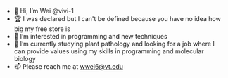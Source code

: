 - 👋 Hi, I’m Wei @vivi-1
- 🏆 I was declared but I can't be defined because you have no idea how big my free store is
- 👀 I’m interested in programming and new techniques
- 🌱 I’m currently studying plant pathology and looking for a job where I can provide values using my skills in programming and molecular biology
- 📫 Please reach me at wwei6@vt.edu

<!---
vivi-1/vivi-1 is a ✨ special ✨ repository because its `README.md` (this file) appears on your GitHub profile.
You can click the Preview link to take a look at your changes.
--->
